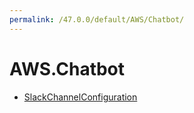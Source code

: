 ```yaml
---
permalink: /47.0.0/default/AWS/Chatbot/
---
```


# AWS.Chatbot



* [SlackChannelConfiguration](SlackChannelConfiguration.md)